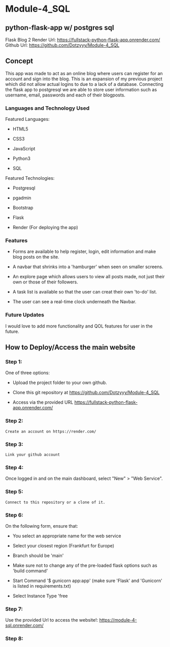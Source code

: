 # Module-4_SQL
## python-flask-app w/ postgres sql
Flask Blog 2
Render Url: https://fullstack-python-flask-app.onrender.com/
Github Url: https://github.com/Dotzyyy/Module-4_SQL

## Concept

This app was made to act as an online blog where users can register for an account and sign into the blog. This is an expansion of my previous project
which did not allow actual logins to due to a lack of a database. Connecting the flask app to postgresql we are able to store user information such as username, email, passwords and each of their blogposts.

### Languages and Technology Used

Featured Languages:

* HTML5

* CSS3

* JavaScript

* Python3

* SQL

Featured Technologies:

* Postgresql

* pgadmin

* Bootstrap 

* Flask

* Render (For deploying the app)

### Features



* Forms are available to help register, login, edit information and make blog posts on the site.

* A navbar that shrinks into a 'hamburger' when seen on smaller screens.

* An explore page which allows users to view all posts made, not just their own or those of their followers.

* A task list is available so that the user can creat their own 'to-do' list.

* The user can see a real-time clock underneath the Navbar.




### Future Updates

I would love to add more functionality and QOL features for user in the future.

## How to Deploy/Access the main website

### Step 1:

One of three options:

* Upload the project folder to your own github.

* Clone this git repository at https://github.com/Dotzyyy/Module-4_SQL

* Access via the provided URL https://fullstack-python-flask-app.onrender.com/

### Step 2:
    
    Create an account on https://render.com/

### Step 3:

    Link your github account

### Step 4:

   Once logged in and on the main dashboard, select "New" > "Web Service".

### Step 5:

    Connect to this repository or a clone of it.

### Step 6:

On the following form, ensure that:

* You select an appropriate name for the web service

* Select your closest region (Frankfurt for Europe)

* Branch should be 'main'

* Make sure not to change any of the pre-loaded flask options such as 'build command'

* Start Command '$ gunicorn app:app' (make sure 'Flask' and 'Gunicorn' is listed in requirements.txt)

* Select Instance Type 'free

### Step 7:

Use the provided Url to access the website!:
    https://module-4-sql.onrender.com/



### Step 8:



